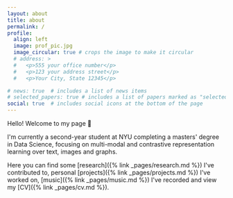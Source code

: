```yaml
---
layout: about
title: about
permalink: /
profile:
  align: left
  image: prof_pic.jpg
  image_circular: true # crops the image to make it circular
  # address: >
  #   <p>555 your office number</p>
  #   <p>123 your address street</p>
  #   <p>Your City, State 12345</p>

# news: true  # includes a list of news items
# selected_papers: true # includes a list of papers marked as "selected={true}"
social: true  # includes social icons at the bottom of the page
---
```

Hello! Welcome to my page :wave:

I'm currently a second-year student at NYU completing a masters' degree in Data Science, focusing on multi-modal and contrastive representation learning over text, images and graphs.

Here you can find some [research]({% link _pages/research.md %}) I've contributed to, personal [projects]({% link _pages/projects.md %}) I've worked on, [music]({% link _pages/music.md %}) I've recorded and view my [CV]({% link _pages/cv.md %}).